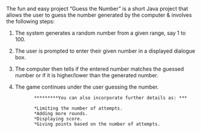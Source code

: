 The fun and easy project “Guess the Number” is a short Java project that allows the user to guess the number
generated by the computer & involves the following steps:

1. The system generates a random number from a given range, say 1 to 100.
2. The user is prompted to enter their given number in a displayed dialogue box.
3. The computer then tells if the entered number matches the guessed number or if it is higher/lower than the generated number.
4. The game continues under the user guessing the number.

              *********You can also incorporate further details as: ***

              *Limiting the number of attempts.
              *Adding more rounds.
              *Displaying score.
              *Giving points based on the number of attempts.
